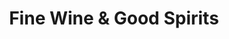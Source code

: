 ---
title: "Fine Wine & Good Spirits"
url: /buffalo/fine-wine-und-good-spirits/
shop: Spirituosen
---